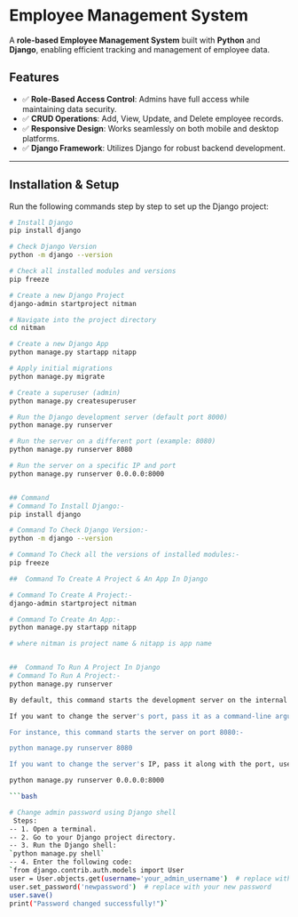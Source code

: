 # Employee Management System

A **role-based Employee Management System** built with **Python** and **Django**, enabling efficient tracking and management of employee data.

## Features

- ✅ **Role-Based Access Control**: Admins have full access while maintaining data security.
- ✅ **CRUD Operations**: Add, View, Update, and Delete employee records.
- ✅ **Responsive Design**: Works seamlessly on both mobile and desktop platforms.
- ✅ **Django Framework**: Utilizes Django for robust backend development.

---

## Installation & Setup

Run the following commands step by step to set up the Django project:

```bash
# Install Django
pip install django

# Check Django Version
python -m django --version

# Check all installed modules and versions
pip freeze

# Create a new Django Project
django-admin startproject nitman

# Navigate into the project directory
cd nitman

# Create a new Django App
python manage.py startapp nitapp

# Apply initial migrations
python manage.py migrate

# Create a superuser (admin)
python manage.py createsuperuser

# Run the Django development server (default port 8000)
python manage.py runserver

# Run the server on a different port (example: 8080)
python manage.py runserver 8080

# Run the server on a specific IP and port
python manage.py runserver 0.0.0.0:8000


## Command 
# Command To Install Django:-
pip install django

# Command To Check Django Version:-
python -m django --version

# Command To Check all the versions of installed modules:-
pip freeze

##  Command To Create A Project & An App In Django

# Command To Create A Project:-
django-admin startproject nitman

# Command To Create An App:-
python manage.py startapp nitapp

# where nitman is project name & nitapp is app name


##  Command To Run A Project In Django
# Command To Run A Project:-
python manage.py runserver

By default, this command starts the development server on the internal IP at port 8000.

If you want to change the server's port, pass it as a command-line argument.

For instance, this command starts the server on port 8080:-

python manage.py runserver 8080

If you want to change the server's IP, pass it along with the port, use:-

python manage.py runserver 0.0.0.0:8000

```bash

# Change admin password using Django shell
 Steps:
-- 1. Open a terminal.
-- 2. Go to your Django project directory.
-- 3. Run the Django shell:
`python manage.py shell`
-- 4. Enter the following code:
`from django.contrib.auth.models import User
user = User.objects.get(username='your_admin_username')  # replace with your actual username
user.set_password('newpassword')  # replace with your new password
user.save()
print("Password changed successfully!")`
